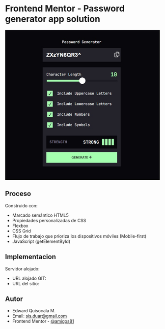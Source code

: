# Frontend Mentor - Password generator app solution

![Design preview ](./preview.jpg)

## Proceso

Construido con:
- Marcado semántico HTML5
- Propiedades personalizadas de CSS
- Flexbox
- CSS Grid
- Flujo de trabajo que prioriza los dispositivos móviles (Mobile-first)
- JavaScript (getElementById)

## Implementacion

Servidor alojado:

- URL alojado GIT: []()
- URL del sitio: []()

## Autor

- Edward Quisocala M. 
- Email: sis.duar@gmail.com
- Frontend Mentor - [@amigos81](https://www.frontendmentor.io/profile/amigos81)